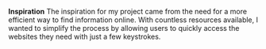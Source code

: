 <b>Inspiration</b>
The inspiration for my project came from the need for a more efficient way to find information online. With countless resources available, I wanted to simplify the process by
allowing users to quickly access the websites they need with just a few keystrokes.


